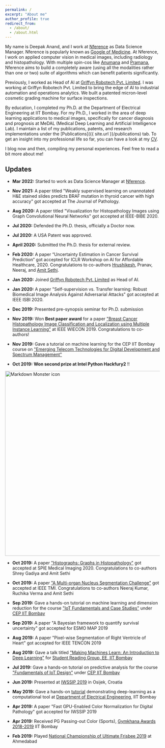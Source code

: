 ```yaml
---
permalink: /
excerpt: "About me"
author_profile: true
redirect_from: 
  - /about/
  - /about.html
---
```

My name is Deepak Anand, and I work at [Nference](https://nference.com/) as Data Science Manager. Nference is popularly known as [Google of Medicine](https://twitter.com/_nference/status/1323008059472576522?lang=en). At Nference, I work on applied computer vision in medical images, including radiology and histopathology. With multiple spin-cos like [Anumana](https://www.anumana.ai/) and [Pramana](https://pramana.ai/), Nference aims to build a completely aware (using all the modalities rather than one or two) suite of algorithms which can benefit patients significantly.

Previously, I worked as Head of AI at [Griffyn Robotech Pvt. Limited](https://phoenix.tech/griffyn/). I was working at Griffyn Robotech Pvt. Limited to bring the edge of AI to industrial automation and operations analytics. We built a patented micron-level cosmetic grading machine for surface inspections.

By education, I completed my Ph.D. at the Department of Electrical Engineering at IIT Bombay. For my Ph.D., I worked in the area of deep learning applications to medical images, specifically for cancer diagnosis and prognosis at MeDAL (Medical Deep Learning and Artificial Intelligence Lab).
I maintain a list of my publications, patents, and research implementations under the [Publications]({{ site.url }}/publications) tab. To get an insight into my professional life so far, you can have a look at my [CV](../images/Deepak_recent.pdf).

I blog now and then, compiling my personal experiences. Feel free to read a bit more about me!

## Updates
* <b> Mar 2022:</b> Started to work as Data Science Manager at [Nference](https://nference.com/).
* <b> Nov 2021:</b> A paper titled "Weakly supervised learning on
unannotated H&E stained slides predicts BRAF mutation in thyroid cancer with high accuracy" got accepted at The Journal of Pathology.
* <b> Aug 2020:</b> A paper titled "Visualization for Histopathology Images using Graph Convolutional Neural Networks" got accepted at IEEE-BIBE 2020.
* <b> Jul 2020:</b> Defended the Ph.D. thesis, officially a Doctor now.
* <b> Jul 2020:</b> A USA Patent was approved.
* <b> April 2020:</b> Submitted the Ph.D. thesis for external review.
* <b> Feb 2020:</b> A paper “Uncertainty Estimation in Cancer Survival Prediction” got accepted for ICLR Workshop on AI for Affordable Healthcare, 2020. Congratulations to co-authors [Hrushikesh](https://hrushikeshloya.github.io/), Pranav, Neeraj, and [Amit Sethi](https://www.ee.iitb.ac.in/~asethi/).
* <b> Jan 2020:</b> Joined [Griffyn Robotech Pvt. Limited](https://www.griffyn.io/) as Head of AI.
* <b> Jan 2020:</b> A paper "Self-supervision vs. Transfer learning: Robust Biomedical Image Analysis Against Adversarial Attacks" got accepted at IEEE ISBI 2020.
* <b> Dec 2019:</b> Presented pre-synopsis seminar for Ph.D. submission
* <b> Nov 2019:</b> Won <b>Best paper award</b> for a paper ["Breast Cancer Histopathology Image Classification
and Localization using Multiple Instance Learning"](https://deepakanandece.github.io/publication/wiecon2019) at IEEE WIECON 2019. Congratulations to co-authors!

* <b> Nov 2019:</b> Gave a tutorial on machine learning for the CEP IIT Bombay course on ["Emerging Telecom Technologies for Digital Development and Spectrum Management"](https://portal.iitb.ac.in/ceqipapp/courseDetails.jsp?c_id=3054)

* <b> Oct 2019:</b> <b>Won second prize at Intel Python Hackfury2</b> !!


<img src="/images/intel.jpeg"
     alt="Markdown Monster icon" width="600"
     style="float: center; margin-right: 50px;" />

* <b> Oct 2019:</b> A paper ["Histographs: Graphs in Histopathology"](https://arxiv.org/abs/1908.05020) got accepted at SPIE Medical Imaging 2020. Congratulations to co-authors Shrey Gadiya and Amit Sethi

* <b> Oct 2019:</b> A paper ["A Multi-organ Nucleus Segmentation Challenge"](https://monuseg.grand-challenge.org/) got accepted at IEEE TMI. Congratulations to co-authors Neeraj Kumar, Ruchika Verma and Amit Sethi

* <b>Sep 2019:</b> Gave a hands-on tutorial on machine learning and dimension reduction for the course ["IoT Fundamentals and Case Studies"](https://portal.iitb.ac.in/ceqipapp/courseDetails.jsp?c_id=2623) under [CEP IIT Bombay](http://www.cep.iitb.ac.in/)

* <b>Sep 2019:</b> A paper "A Bayesian framework to quantify survival uncertainty" got accepted for ESMO MAP 2019

* <b>Aug 2019:</b> A paper "Pixel-wise Segmentation of Right Ventricle of Heart" got accepted for IEEE TENCON 2019 

* <b>Aug 2019:</b> Gave a talk titled ["Making Machines Learn: An Introduction to Deep Learning"](https://www.ee.iitb.ac.in/~eestudentrg/sessions.php?phase=8) for [Student Reading Group, EE, IIT Bombay](https://www.ee.iitb.ac.in/~eestudentrg/index.php) 

* <b>Jul 2019:</b> Gave a hands-on tutorial on predictive analysis for the course ["Fundamentals of IoT Design"](https://portal.iitb.ac.in/ceqipapp/courseDetails.jsp?c_id=2214) under [CEP IIT Bombay](http://www.cep.iitb.ac.in/)

* <b>Jun 2019:</b>  Presented at [IWSSIP 2019](https://iwssip2019.org/) in Osijek, Croatia

* <b>May 2019:</b>  Gave a hands-on [tutorial](https://www.ee.iitb.ac.in/web/schedule/seminars/Broad_applications_of_Deep_Learning_in_Electrical_Engineering_08_05_2019) demonstrating deep-learning as a computational tool at [Department of Electrical Engineering](https://www.ee.iitb.ac.in/web), IIT Bombay

* <b>Apr 2019:</b>  A paper "Fast GPU-Enabled Color Normalization for Digital Pathology" got accepted for IWSSIP 2019

* <b>Apr 2019:</b>  Received PG Passing-out Color (Sports), [Gymkhana Awards 2018-2019](https://www.insightiitb.org/student-gymkhana-awards-2017-18/) IIT Bombay 

* <b>Feb 2019:</b>  Played [National Championship of Ultimate Frisbee 2019](https://indiaultimate.org/p/201819-nationals-wrap-up) at Ahmedabad


